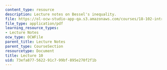 ```yaml
---
content_type: resource
description: Lecture notes on Bessel's inequality.
file: https://ol-ocw-studio-app-qa.s3.amazonaws.com/courses/18-102-introduction-to-functional-analysis-spring-2009/73efa877562291c799bf895e270f2f1b_MIT18_102s09_lec10.pdf
file_type: application/pdf
learning_resource_types:
- Lecture Notes
ocw_type: OCWFile
parent_title: Lecture Notes
parent_type: CourseSection
resourcetype: Document
title: Lecture 10
uid: 73efa877-5622-91c7-99bf-895e270f2f1b
---
```

